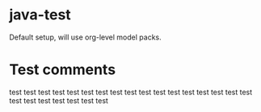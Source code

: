 # java-test

Default setup, will use org-level model packs.

# Test comments
test
test
test
test
test
test
test
test
test
test
test
test
test
test
test
test
test
test
test
test
test
test
test
test
